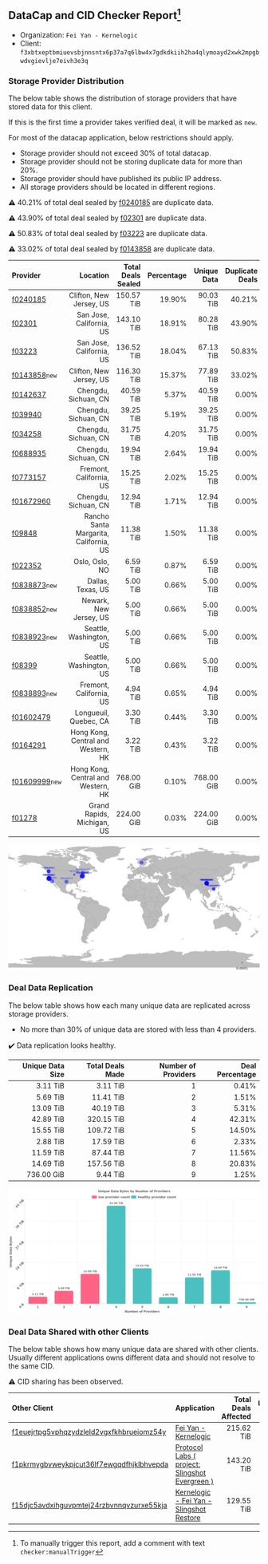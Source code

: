 ## DataCap and CID Checker Report[^1]
 - Organization: `Fei Yan - Kernelogic`
 - Client: `f3xbtxeptbmiuevsbjnnsntx6p37a7q6lbw4x7gdkdkiih2ha4qlymoayd2xwk2mpgbwdvgievlje7eivh3e3q`
### Storage Provider Distribution
The below table shows the distribution of storage providers that have stored data for this client.

If this is the first time a provider takes verified deal, it will be marked as `new`.

For most of the datacap application, below restrictions should apply.
 - Storage provider should not exceed 30% of total datacap.
 - Storage provider should not be storing duplicate data for more than 20%.
 - Storage provider should have published its public IP address.
 - All storage providers should be located in different regions.

⚠️ 40.21% of total deal sealed by [f0240185](https://filfox.info/en/address/f0240185) are duplicate data.

⚠️ 43.90% of total deal sealed by [f02301](https://filfox.info/en/address/f02301) are duplicate data.

⚠️ 50.83% of total deal sealed by [f03223](https://filfox.info/en/address/f03223) are duplicate data.

⚠️ 33.02% of total deal sealed by [f0143858](https://filfox.info/en/address/f0143858) are duplicate data.

| Provider                                                    |                               Location | Total Deals Sealed | Percentage | Unique Data | Duplicate Deals |
| :---------------------------------------------------------- | -------------------------------------: | -----------------: | ---------: | ----------: | --------------: |
| [f0240185](https://filfox.info/en/address/f0240185)         |                Clifton, New Jersey, US |         150.57 TiB |     19.90% |   90.03 TiB |          40.21% |
| [f02301](https://filfox.info/en/address/f02301)             |               San Jose, California, US |         143.10 TiB |     18.91% |   80.28 TiB |          43.90% |
| [f03223](https://filfox.info/en/address/f03223)             |               San Jose, California, US |         136.52 TiB |     18.04% |   67.13 TiB |          50.83% |
| [f0143858](https://filfox.info/en/address/f0143858)`new`    |                Clifton, New Jersey, US |         116.30 TiB |     15.37% |   77.89 TiB |          33.02% |
| [f0142637](https://filfox.info/en/address/f0142637)         |                   Chengdu, Sichuan, CN |          40.59 TiB |      5.37% |   40.59 TiB |           0.00% |
| [f039940](https://filfox.info/en/address/f039940)           |                   Chengdu, Sichuan, CN |          39.25 TiB |      5.19% |   39.25 TiB |           0.00% |
| [f034258](https://filfox.info/en/address/f034258)           |                   Chengdu, Sichuan, CN |          31.75 TiB |      4.20% |   31.75 TiB |           0.00% |
| [f0688935](https://filfox.info/en/address/f0688935)         |                   Chengdu, Sichuan, CN |          19.94 TiB |      2.64% |   19.94 TiB |           0.00% |
| [f0773157](https://filfox.info/en/address/f0773157)         |                Fremont, California, US |          15.25 TiB |      2.02% |   15.25 TiB |           0.00% |
| [f01672960](https://filfox.info/en/address/f01672960)       |                   Chengdu, Sichuan, CN |          12.94 TiB |      1.71% |   12.94 TiB |           0.00% |
| [f09848](https://filfox.info/en/address/f09848)             | Rancho Santa Margarita, California, US |          11.38 TiB |      1.50% |   11.38 TiB |           0.00% |
| [f022352](https://filfox.info/en/address/f022352)           |                         Oslo, Oslo, NO |           6.59 TiB |      0.87% |    6.59 TiB |           0.00% |
| [f0838873](https://filfox.info/en/address/f0838873)`new`    |                      Dallas, Texas, US |           5.00 TiB |      0.66% |    5.00 TiB |           0.00% |
| [f0838852](https://filfox.info/en/address/f0838852)`new`    |                 Newark, New Jersey, US |           5.00 TiB |      0.66% |    5.00 TiB |           0.00% |
| [f0838923](https://filfox.info/en/address/f0838923)`new`    |                Seattle, Washington, US |           5.00 TiB |      0.66% |    5.00 TiB |           0.00% |
| [f08399](https://filfox.info/en/address/f08399)             |                Seattle, Washington, US |           5.00 TiB |      0.66% |    5.00 TiB |           0.00% |
| [f0838893](https://filfox.info/en/address/f0838893)`new`    |                Fremont, California, US |           4.94 TiB |      0.65% |    4.94 TiB |           0.00% |
| [f01602479](https://filfox.info/en/address/f01602479)       |                  Longueuil, Quebec, CA |           3.30 TiB |      0.44% |    3.30 TiB |           0.00% |
| [f0164291](https://filfox.info/en/address/f0164291)         |     Hong Kong, Central and Western, HK |           3.22 TiB |      0.43% |    3.22 TiB |           0.00% |
| [f01609999](https://filfox.info/en/address/f01609999)`new`  |     Hong Kong, Central and Western, HK |         768.00 GiB |      0.10% |  768.00 GiB |           0.00% |
| [f01278](https://filfox.info/en/address/f01278)             |             Grand Rapids, Michigan, US |         224.00 GiB |      0.03% |  224.00 GiB |           0.00% |

![Provider Distribution](https://raw.githubusercontent.com/data-preservation-programs/filplus-checker-assets/main/filecoin-project/filecoin-plus-large-datasets/issues/59/1671091993646.png)
### Deal Data Replication
The below table shows how each many unique data are replicated across storage providers.
- No more than 30% of unique data are stored with less than 4 providers.

✔️ Data replication looks healthy.

| Unique Data Size | Total Deals Made | Number of Providers | Deal Percentage |
| ---------------: | ---------------: | ------------------: | --------------: |
|         3.11 TiB |         3.11 TiB |                   1 |           0.41% |
|         5.69 TiB |        11.41 TiB |                   2 |           1.51% |
|        13.09 TiB |        40.19 TiB |                   3 |           5.31% |
|        42.89 TiB |       320.15 TiB |                   4 |          42.31% |
|        15.55 TiB |       109.72 TiB |                   5 |          14.50% |
|         2.88 TiB |        17.59 TiB |                   6 |           2.33% |
|        11.59 TiB |        87.44 TiB |                   7 |          11.56% |
|        14.69 TiB |       157.56 TiB |                   8 |          20.83% |
|       736.00 GiB |         9.44 TiB |                   9 |           1.25% |

![Replication Distribution](https://raw.githubusercontent.com/data-preservation-programs/filplus-checker-assets/main/filecoin-project/filecoin-plus-large-datasets/issues/59/1671091994322.png)
### Deal Data Shared with other Clients
The below table shows how many unique data are shared with other clients.
Usually different applications owns different data and should not resolve to the same CID.

⚠️ CID sharing has been observed.

| Other Client                                                                                                          | Application                                                                                                                     | Total Deals Affected | Unique CIDs |        Verifier |
| :-------------------------------------------------------------------------------------------------------------------- | :------------------------------------------------------------------------------------------------------------------------------ | -------------------: | ----------: | --------------: |
| [f1euejrtpg5vphqzydzleld2vgxfkhbrueiomz54y](https://filfox.info/en/address/f1euejrtpg5vphqzydzleld2vgxfkhbrueiomz54y) | [Fei Yan \- Kernelogic](https://github.com/filecoin-project/filecoin-plus-large-datasets/issues/457)                            |           215.62 TiB |       2,185 | LDN v3 multisig |
| [f1pkrmygbvweykpjcut36lf7ewgqdfhjklbhvepda](https://filfox.info/en/address/f1pkrmygbvweykpjcut36lf7ewgqdfhjklbhvepda) | [Protocol Labs \( project: Slingshot Evergreen \)](https://github.com/filecoin-project/filecoin-plus-large-datasets/issues/293) |           143.20 TiB |       2,137 |       LDN # 293 |
| [f15djc5avdxihguvpmtej24rzbvnnqvzurxe55kja](https://filfox.info/en/address/f15djc5avdxihguvpmtej24rzbvnnqvzurxe55kja) | [Kernelogic \- Fei Yan \- Slingshot Restore](https://github.com/filecoin-project/filecoin-plus-large-datasets/issues/136)       |           129.55 TiB |       1,386 |       LDN # 136 |

[^1]: To manually trigger this report, add a comment with text `checker:manualTrigger`
